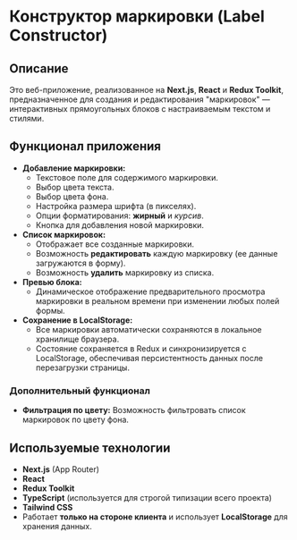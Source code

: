 # Конструктор маркировки (Label Constructor)

## Описание

Это веб-приложение, реализованное на **Next.js**, **React** и **Redux Toolkit**, предназначенное для создания и редактирования "маркировок" — интерактивных прямоугольных блоков с настраиваемым текстом и стилями.

## Функционал приложения

* **Добавление маркировки:**
    * Текстовое поле для содержимого маркировки.
    * Выбор цвета текста.
    * Выбор цвета фона.
    * Настройка размера шрифта (в пикселях).
    * Опции форматирования: **жирный** и *курсив*.
    * Кнопка для добавления новой маркировки.
* **Список маркировок:**
    * Отображает все созданные маркировки.
    * Возможность **редактировать** каждую маркировку (ее данные загружаются в форму).
    * Возможность **удалить** маркировку из списка.
* **Превью блока:**
    * Динамическое отображение предварительного просмотра маркировки в реальном времени при изменении любых полей формы.
* **Сохранение в LocalStorage:**
    * Все маркировки автоматически сохраняются в локальное хранилище браузера.
    * Состояние сохраняется в Redux и синхронизируется с LocalStorage, обеспечивая персистентность данных после перезагрузки страницы.

### Дополнительный функционал

* **Фильтрация по цвету:** Возможность фильтровать список маркировок по цвету фона.

## Используемые технологии

* **Next.js** (App Router)
* **React**
* **Redux Toolkit**
* **TypeScript** (используется для строгой типизации всего проекта)
* **Tailwind CSS**
* Работает **только на стороне клиента** и использует **LocalStorage** для хранения данных.